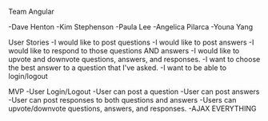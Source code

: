 Team Angular

-Dave Henton
-Kim Stephenson
-Paula Lee
-Angelica Pilarca
-Youna Yang


User Stories
-I would like to post questions
-I would like to post answers
-I would like to respond to those questions AND answers
-I would like to upvote and downvote questions, answers, and responses.
-I want to choose the best answer to a question that I've asked.
-I want to be able to login/logout



MVP
-User Login/Logout
-User can post a question
-User can post answers
-User can post responses to both questions and answers
-Users can upvote/downvote questions, answers, and responses.
-AJAX EVERYTHING

